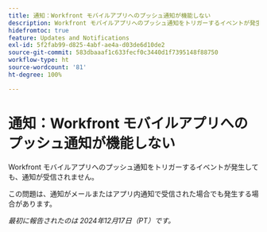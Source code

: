 ```yaml
---
title: 通知：Workfront モバイルアプリへのプッシュ通知が機能しない
description: Workfront モバイルアプリへのプッシュ通知をトリガーするイベントが発生しても、通知が受信されません。
hidefromtoc: true
feature: Updates and Notifications
exl-id: 5f2fab99-d825-4abf-ae4a-d03de6d10de2
source-git-commit: 583dbaaaf1c633fecf0c3440d1f7395148f88750
workflow-type: ht
source-wordcount: '81'
ht-degree: 100%

---
```


# 通知：Workfront モバイルアプリへのプッシュ通知が機能しない

Workfront モバイルアプリへのプッシュ通知をトリガーするイベントが発生しても、通知が受信されません。

この問題は、通知がメールまたはアプリ内通知で受信された場合でも発生する場合があります。

_最初に報告されたのは 2024年12月17日（PT）です。_
